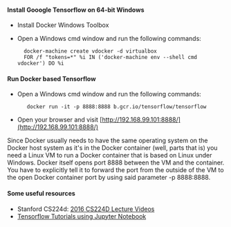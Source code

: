 #### Install Gooogle Tensorflow on 64-bit Windows

 - Install Docker Windows Toolbox
 - Open a Windows cmd window and run the following commands:
 	
		 docker-machine create vdocker -d virtualbox
		 FOR /f "tokens=*" %i IN ('docker-machine env --shell cmd vdocker') DO %i


#### Run Docker based Tensorflow

- Open a Windows cmd window and run the following commands:

		 docker run -it -p 8888:8888 b.gcr.io/tensorflow/tensorflow

- Open your browser and visit [http://192.168.99.101:8888/](http://192.168.99.101:8888/)


Since Docker usually needs to have the same operating system on the Docker host system as it's in the Docker container (well, parts that is) you need a Linux VM to run a Docker container that is based on Linux under Windows. Docker itself opens port 8888 between the VM and the container. You have to explicitly tell it to forward the port from the outside of the VM to the open Docker container port by using said parameter -p 8888:8888.


#### Some useful resources

 - Stanford CS224d: [2016 CS224D Lecture Videos](https://www.youtube.com/playlist?list=PLmImxx8Char9Ig0ZHSyTqGsdhb9weEGam)
 - [Tensorflow Tutorials using Jupyter Notebook](https://github.com/sjchoi86/Tensorflow-101) 

